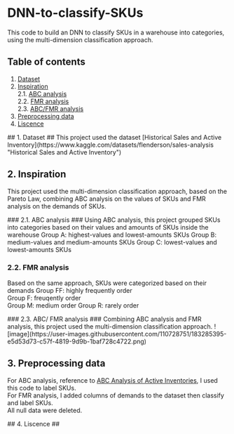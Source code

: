 # DNN-to-classify-SKUs  
  
  This code to build an DNN to classify SKUs in a warehouse into categories, using the multi-dimension classification approach.  
  
  ## Table of contents ##  
  1. [Dataset](#header-1)  
  2. [Inspiration](#header-2)  
        2.1. [ABC analysis](#subheader-1)  
        2.2. [FMR analysis](#subheader-2)  
        2.3. [ABC/FMR analysis](#subheader-3)  
  3. [Preprocessing data](#header-3)  
  4. [Liscence](#header-4)  
  
  <!---> <a name = "header-1"> </a>  
  ## 1. Dataset ##  
  This project used the dataset [Historical Sales and Active Inventory](https://www.kaggle.com/datasets/flenderson/sales-analysis "Historical Sales and Active Inventory")   
  
  <!---> <a name = "header-2"> </a>
  ## 2. Inspiration ##  
  This project used the multi-dimension classification approach, based on the Pareto Law, combining ABC analysis on the values of SKUs and FMR analysis on the demands of SKUs.  
  
  <!---> <a name = "subheader-1"> </a>
  ### 2.1. ABC analysis ###  
  Using ABC analysis, this project grouped SKUs into categories based on their values and amounts of SKUs inside the warehouse   
  Group A: highest-values and lowest-amounts SKUs  
  Group B: medium-values and medium-amounts SKUs  
  Group C: lowest-values and lowest-amounts SKUs  
  
  <!---> <a name = "subheader-2"> </a>
  ### 2.2. FMR analysis ###  
  Based on the same approach, SKUs were categorized based on their demands
  Group FF: highly frequently order  
  Group F: freuqently order  
  Group M: medium order 
  Group R: rarely order  
  
  <!---> <a name = "subheader-3"> </a>
  ### 2.3. ABC/ FMR analysis ###  
  Combining ABC analysis and FMR analysis, this project used the multi-dimension classification approach.   
  ![image](https://user-images.githubusercontent.com/110728751/183285395-e5d53d73-c57f-4819-9d9b-1baf728c4722.png)  
  
  
  <!---> <a name = "header-3"> </a>
  ## 3. Preprocessing data ##  
  For ABC analysis, reference to [ABC Analysis of Active Inventories](https://www.kaggle.com/code/danavg/abc-analysis-of-active-inventory/notebook "ABC Analysis of Active Inventories"), I used this code to label SKUs.  
  For FMR analysis, I added columns of demands to the dataset then classify and label SKUs.  
  All null data were deleted.  
  
  
  <!---> <a name = "header-4"> </a>
  ## 4. Liscence ##
  
  

  
